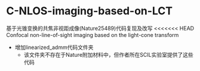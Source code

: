 # C-NLOS-imaging-based-on-LCT
基于光锥变换的共焦非视距成像(Nature25489)代码复现及改写
<<<<<<< HEAD
Confocal non-line-of-sight imaging based on the light-cone transform

+ 增加linearized_admm代码文件夹
  + 该文件夹不存在于Nature附加材料中，但作者所在SCIL实验室提供了这些代码
